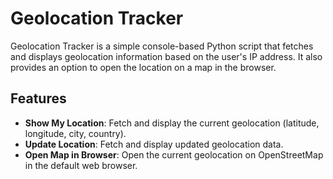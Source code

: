 # Geolocation Tracker

Geolocation Tracker is a simple console-based Python script that fetches and displays geolocation information based on the user's IP address. It also provides an option to open the location on a map in the browser.

## Features

- **Show My Location**: Fetch and display the current geolocation (latitude, longitude, city, country).
- **Update Location**: Fetch and display updated geolocation data.
- **Open Map in Browser**: Open the current geolocation on OpenStreetMap in the default web browser.
